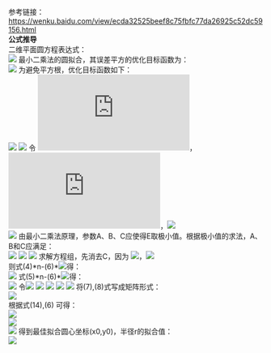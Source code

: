 参考链接：https://wenku.baidu.com/view/ecda32525beef8c75fbfc77da26925c52dc59156.html  
**公式推导**  
二维平面圆方程表达式：  
![](https://latex.codecogs.com/svg.latex?(x-x_0)^2%20+%20(y-y_0)^2%20=%20r^2%20\quad\quad\quad\quad(1))  
最小二乘法的圆拟合，其误差平方的优化目标函数为：  
![](https://latex.codecogs.com/svg.latex?S%20=%20\sum_{i=1}^{n}[\sqrt{(x_i-x_0)^2+(y_i-y_0)^2}-r]^2)  
为避免平方根，优化目标函数如下：  
![](https://latex.codecogs.com/svg.latex?E%20=%20\sum_{i=1}^{n}[(x_i-x_0)^2+(y_i-y_0)^2-r^2]^2%20\quad\quad\quad\quad(2))  
![](https://latex.codecogs.com/svg.latex?E%20=%20\sum_{i=1}^{n}(x_i^2-2x_0x_i+x_i^2+y_i^2-2y_0y_i+y_0^2)^2%20\quad(3))  
令 ![](https://latex.codecogs.com/svg.latex?A=-2x_0)，![](https://latex.codecogs.com/svg.latex?B=-2y_0)，![](https://latex.codecogs.com/svg.latex?C=x_0^2+y_0^2-r^2)  
![](https://latex.codecogs.com/svg.latex?E%20=%20\sum_{i=1}^{n}(x_i^2+y_i^2+Ax_i+By_i+C)^2)  
由最小二乘法原理，参数A、B、C应使得E取极小值。根据极小值的求法，A、B和C应满足：  
![](https://latex.codecogs.com/svg.latex?\frac{\partial{E}}{\partial{A}}%20=%202\sum_{i=1}^{n}(x_i^2+y_i^2+Ax_i+By_i+C)x_i%20=%200%20\quad%20(4))  
![](https://latex.codecogs.com/svg.latex?\frac{\partial{E}}{\partial{B}}%20=%202\sum_{i=1}^{n}(x_i^2+y_i^2+Ax_i+By_i+C)y_i%20=%200%20\quad%20(5))  
![](https://latex.codecogs.com/svg.latex?\frac{\partial{E}}{\partial{C}}%20=%202\sum_{i=1}^{n}(x_i^2+y_i^2+Ax_i+By_i+C)%20=%200%20\quad\quad%20(6))  
求解方程组，先消去C，因为 ![](https://latex.codecogs.com/svg.latex?\sum_{i=1}^{n}Cx_i=C\sum_{i=1}^{n}x_i)，![](https://latex.codecogs.com/svg.latex?\sum_{i=1}^{n}C=nC)  
则式(4)\*n-(6)\*![](https://latex.codecogs.com/svg.latex?\sum_{i=1}^{n}x_i)得：  
![](https://latex.codecogs.com/svg.latex?\left(n\sum_{i=1}^{n}x_i^2-\sum_{i=1}^{n}x_i\sum_{i=1}^{n}x_i\right)A+\left(n\sum_{i=1}^{n}x_iyi-\sum_{i=1}^{n}x_i\sum_{i=1}^{n}y_i\right)B+n\sum_{i=1}^{n}x_i^3+n\sum_{i=1}^{n}x_iy_i^2-\sum_{i=1}^{n}(x_i^2+y_i^2)\sum_{i=1}^{n}x_i=0%20\quad%20(7))  
式(5)\*n-(6)\*![](https://latex.codecogs.com/svg.latex?\sum_{i=1}^{n}y_i)得：  
![](https://latex.codecogs.com/svg.latex?\left(n\sum_{i=1}^{n}x_iy_i-\sum_{i=1}^{n}x_i\sum_{i=1}^{n}y_i\right)A+\left(n\sum_{i=1}^{n}yi^2-\sum_{i=1}^{n}y_i\sum_{i=1}^{n}y_i\right)B+n\sum_{i=1}^{n}y_i^3+n\sum_{i=1}^{n}x_i^2y_i-\sum_{i=1}^{n}(x_i^2+y_i^2)\sum_{i=1}^{n}y_i=0%20\quad(8))  
令![](https://latex.codecogs.com/svg.latex?M_{11}=\left(n\sum_{i=1}^{n}x_i^2-\sum_{i=1}^{n}x_i\sum_{i=1}^{n}x_i\right)%20\quad\quad\quad\quad\quad\quad%20(9))  
![](https://latex.codecogs.com/svg.latex?M_{12}=M_{21}=\left(n\sum_{i=1}^{n}x_iyi-\sum_{i=1}^{n}x_i\sum_{i=1}^{n}y_i\right)%20\quad\quad\quad%20(10))  
![](https://latex.codecogs.com/svg.latex?M_{22}=\left(n\sum_{i=1}^{n}yi^2-\sum_{i=1}^{n}y_i\sum_{i=1}^{n}y_i\right)%20\quad\quad\quad\quad\quad\quad\quad%20(11))  
![](https://latex.codecogs.com/svg.latex?H_1=n\sum_{i=1}^{n}x_i^3+n\sum_{i=1}^{n}x_iy_i^2-\sum_{i=1}^{n}(x_i^2+y_i^2)\sum_{i=1}^{n}x_i%20\quad%20(12))  
![](https://latex.codecogs.com/svg.latex?H_2=n\sum_{i=1}^{n}y_i^3+n\sum_{i=1}^{n}x_i^2y_i-\sum_{i=1}^{n}(x_i^2+y_i^2)\sum_{i=1}^{n}y_i%20\quad%20(13))  
将(7),(8)式写成矩阵形式：  
![](https://latex.codecogs.com/svg.latex?\left[%20\begin{matrix}%20%20%20M_{11}%20&%20M_{12}%20%20\\\\%20%20%20M_{21}%20&%20M_{22}%20%20\\%20%20\end{matrix}\right]\left[%20\begin{matrix}%20%20%20A%20%20\\\\%20%20%20B%20%20\\%20%20\end{matrix}\right]=\left[%20\begin{matrix}%20%20%20-H_1%20%20\\\\%20%20%20-H_2%20%20\\%20%20\end{matrix}\right]%20\quad\quad%20(14))  
根据式(14),(6) 可得：  
![](https://latex.codecogs.com/svg.latex?A=\frac{H_2M_{12}-H_1M_{22}}{M_{11}M_{22}-M_{12}M_{21}})  
![](https://latex.codecogs.com/svg.latex?B=\frac{H_2M_{11}-H_1M_{21}}{M_{12}M_{22}-M_{11}M_{22}})  
![](https://latex.codecogs.com/svg.latex?C=-\frac{\sum_{i=1}^{n}(x_i^2+y_i^2+Ax_i+By_i)}{n})  
得到最佳拟合圆心坐标(x0,y0)，半径r的拟合值：  
![](https://latex.codecogs.com/svg.latex?x_0=-\frac{A}{2},y_0=-\frac{B}{2},r=\frac{1}{2}\sqrt{A^2+B^2-4C})  
